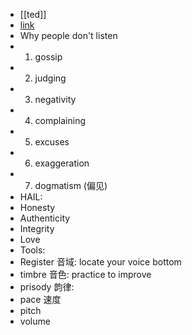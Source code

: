 - [[ted]] 
- [link](https://www.ted.com/talks/julian_treasure_how_to_speak_so_that_people_want_to_listen)
- Why people don't listen
- 1. gossip
- 2. judging
- 3. negativity
- 4. complaining
- 5. excuses
- 6. exaggeration 
- 7. dogmatism (偏见)
- HAIL:
- Honesty
- Authenticity
- Integrity
- Love
- Tools:
- Register 音域: locate your voice bottom
- timbre 音色: practice to improve
- prisody 韵律: 
- pace 速度
- pitch
- volume
